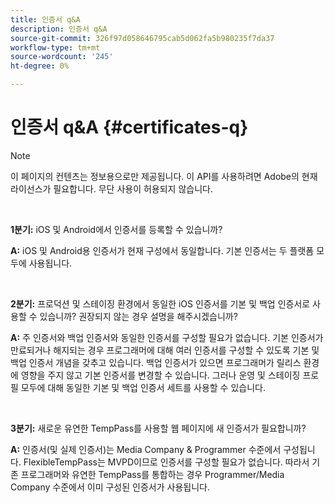 ```yaml
---
title: 인증서 q&A
description: 인증서 q&A
source-git-commit: 326f97d058646795cab5d062fa5b980235f7da37
workflow-type: tm+mt
source-wordcount: '245'
ht-degree: 0%

---
```




# 인증서 q&amp;A {#certificates-q}

>[!NOTE]
>
>이 페이지의 컨텐츠는 정보용으로만 제공됩니다. 이 API를 사용하려면 Adobe의 현재 라이선스가 필요합니다. 무단 사용이 허용되지 않습니다.

</br>

**1분기:** iOS 및 Android에서 인증서를 등록할 수 있습니까?

**A:** iOS 및 Android용 인증서가 현재 구성에서 동일합니다. 기본 인증서는 두 플랫폼 모두에 사용됩니다.

</br>

**2분기:** 프로덕션 및 스테이징 환경에서 동일한 iOS 인증서를 기본 및 백업 인증서로 사용할 수 있습니까? 권장되지 않는 경우 설명을 해주시겠습니까?

**A:** 주 인증서와 백업 인증서와 동일한 인증서를 구성할 필요가 없습니다. 기본 인증서가 만료되거나 해지되는 경우 프로그래머에 대해 여러 인증서를 구성할 수 있도록 기본 및 백업 인증서 개념을 갖추고 있습니다. 백업 인증서가 있으면 프로그래머가 릴리스 환경에 영향을 주지 않고 기본 인증서를 변경할 수 있습니다. 그러나 운영 및 스테이징 프로필 모두에 대해 동일한 기본 및 백업 인증서 세트를 사용할 수 있습니다.

</br>

**3분기:** 새로운 유연한 TempPass를 사용할 웹 페이지에 새 인증서가 필요합니까? 

**A:** 인증서(및 실제 인증서)는 Media Company &amp; Programmer 수준에서 구성됩니다. FlexibleTempPass는 MVPD이므로 인증서를 구성할 필요가 없습니다. 따라서 기존 프로그래머와 유연한 TempPass를 통합하는 경우 Programmer/Media Company 수준에서 이미 구성된 인증서가 사용됩니다.

